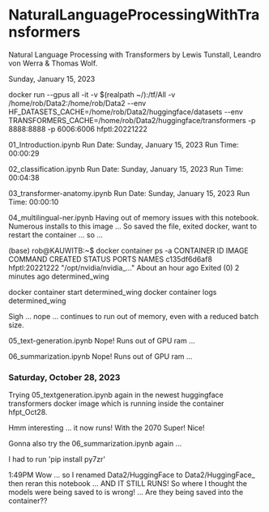 # NaturalLanguageProcessingWithTransformers
Natural Language Processing with Transformers by Lewis Tunstall, Leandro von Werra &amp; Thomas Wolf.

Sunday, January 15, 2023

docker run --gpus all -it -v $(realpath ~/):/tf/All -v /home/rob/Data2:/home/rob/Data2 --env HF_DATASETS_CACHE=/home/rob/Data2/huggingface/datasets --env TRANSFORMERS_CACHE=/home/rob/Data2/huggingface/transformers -p 8888:8888 -p 6006:6006 hfptl:20221222

01_Introduction.ipynb
Run Date: Sunday, January 15, 2023
Run Time: 00:00:29

02_classification.ipynb
Run Date: Sunday, January 15, 2023
Run Time: 00:04:38

03_transformer-anatomy.ipynb
Run Date: Sunday, January 15, 2023
Run Time: 00:00:10

04_multilingual-ner.ipynb
Having out of memory issues with this notebook. Numerous installs to this image ...
So saved the file, exited docker, want to restart the container ... so ...

(base) rob@KAUWITB:~$ docker container ps -a
CONTAINER ID   IMAGE            COMMAND                  CREATED             STATUS                     PORTS     NAMES
c135df6d6af8   hfptl:20221222   "/opt/nvidia/nvidia_…"   About an hour ago   Exited (0) 2 minutes ago             determined_wing

docker container start determined_wing
docker container logs determined_wing

Sigh ... nope ... continues to run out of memory, even with a reduced batch size. 

05_text-generation.ipynb
Nope! Runs out of GPU ram ...

06_summarization.ipynb
Nope! Runs out of GPU ram ...

### Saturday, October 28, 2023

Trying 05_textgeneration.ipynb again in the newest huggingface transformers docker image which is running inside the container hfpt_Oct28.

Hmm interesting ... it now runs! With the 2070 Super! Nice!

Gonna also try the 06_summarization.ipynb again ... 

I had to run 'pip install py7zr'

1:49PM Wow ... so I renamed Data2/HuggingFace to Data2/HuggingFace_ then reran this notebook ... AND IT STILL RUNS! So where I thought the models were being saved to is wrong! ... Are they being saved into the container??

